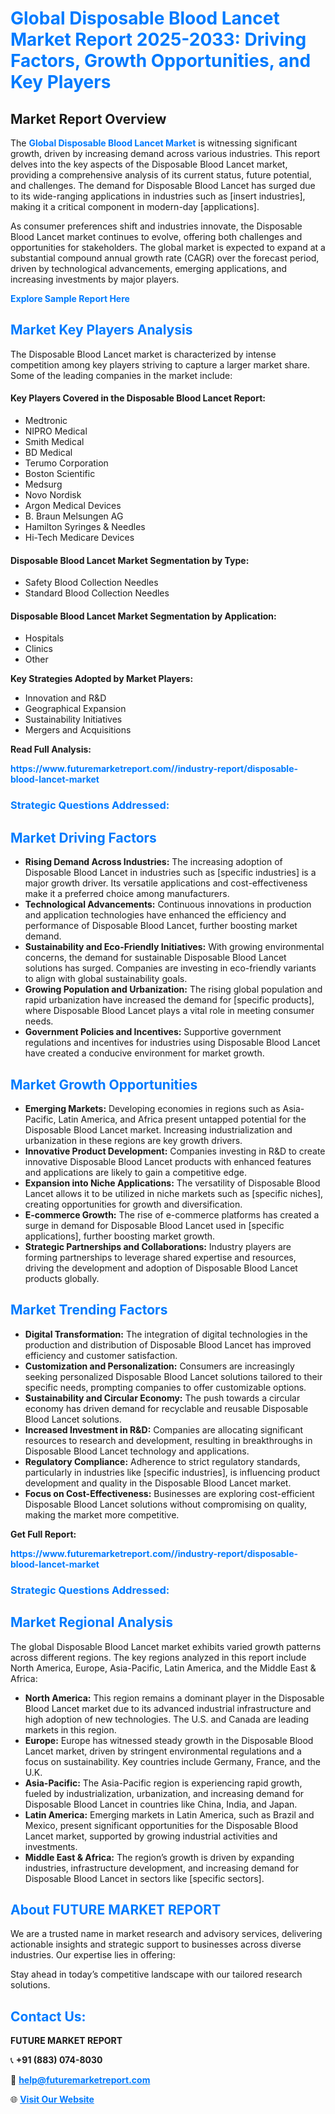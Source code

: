 <h1 style="color: #007BFF;">Global Disposable Blood Lancet Market Report 2025-2033: Driving Factors, Growth Opportunities, and Key Players</h1>

<section id="overview">
<h2>Market Report Overview</h2>
<p>The <a href="https://www.futuremarketreport.com//industry-report/disposable-blood-lancet-market" style="color: #007BFF; text-decoration: none;"><strong>Global Disposable Blood Lancet Market</strong></a> is witnessing significant growth, driven by increasing demand across various industries. This report delves into the key aspects of the Disposable Blood Lancet market, providing a comprehensive analysis of its current status, future potential, and challenges. The demand for Disposable Blood Lancet has surged due to its wide-ranging applications in industries such as [insert industries], making it a critical component in modern-day [applications].</p>
<p>As consumer preferences shift and industries innovate, the Disposable Blood Lancet market continues to evolve, offering both challenges and opportunities for stakeholders. The global market is expected to expand at a substantial compound annual growth rate (CAGR) over the forecast period, driven by technological advancements, emerging applications, and increasing investments by major players.</p>
</section>

<section id="overview">
<p><a href="https://www.futuremarketreport.com//request-sample/reportId=77586" style="color: #007BFF; text-decoration: none;"><strong>Explore Sample Report Here</strong></a></p>
</section>

<section id="key-players">
<h2 style="color: #007BFF;">Market Key Players Analysis</h2>
<p>The Disposable Blood Lancet market is characterized by intense competition among key players striving to capture a larger market share. Some of the leading companies in the market include:</p>
<h4>Key Players Covered in the Disposable Blood Lancet Report:</h4>
<ul><li>Medtronic</li><li>NIPRO Medical</li><li>Smith Medical</li><li>BD Medical</li><li>Terumo Corporation</li><li>Boston Scientific</li><li>Medsurg</li><li>Novo Nordisk</li><li>Argon Medical Devices</li><li>B. Braun Melsungen AG</li><li>Hamilton Syringes &amp; Needles</li><li>Hi-Tech Medicare Devices</li></ul>
<h4>Disposable Blood Lancet Market Segmentation by Type:</h4>
<ul><li>Safety Blood Collection Needles</li><li>Standard Blood Collection Needles</li></ul>

<h4>Disposable Blood Lancet Market Segmentation by Application:</h4>
<ul><li>Hospitals</li><li>Clinics</li><li>Other</li></ul>
<p><strong>Key Strategies Adopted by Market Players:</strong></p>
<ul>
<li>Innovation and R&D</li>
<li>Geographical Expansion</li>
<li>Sustainability Initiatives</li>
<li>Mergers and Acquisitions</li>
</ul>
</section>

<section>
<p><strong>Read Full Analysis: </strong></p><a href="https://www.futuremarketreport.com//industry-report/disposable-blood-lancet-market" style="color: #007BFF; text-decoration: none;"><strong>https://www.futuremarketreport.com//industry-report/disposable-blood-lancet-market</strong></a>
<h3 style="color: #007BFF;">Strategic Questions Addressed:</h3>
</section>

<section id="driving-factors">
<h2 style="color: #007BFF;">Market Driving Factors</h2>
<ul>
<li><strong>Rising Demand Across Industries:</strong> The increasing adoption of Disposable Blood Lancet in industries such as [specific industries] is a major growth driver. Its versatile applications and cost-effectiveness make it a preferred choice among manufacturers.</li>
<li><strong>Technological Advancements:</strong> Continuous innovations in production and application technologies have enhanced the efficiency and performance of Disposable Blood Lancet, further boosting market demand.</li>
<li><strong>Sustainability and Eco-Friendly Initiatives:</strong> With growing environmental concerns, the demand for sustainable Disposable Blood Lancet solutions has surged. Companies are investing in eco-friendly variants to align with global sustainability goals.</li>
<li><strong>Growing Population and Urbanization:</strong> The rising global population and rapid urbanization have increased the demand for [specific products], where Disposable Blood Lancet plays a vital role in meeting consumer needs.</li>
<li><strong>Government Policies and Incentives:</strong> Supportive government regulations and incentives for industries using Disposable Blood Lancet have created a conducive environment for market growth.</li>
</ul>
</section>

<section id="growth-opportunities">
<h2 style="color: #007BFF;">Market Growth Opportunities</h2>
<ul>
<li><strong>Emerging Markets:</strong> Developing economies in regions such as Asia-Pacific, Latin America, and Africa present untapped potential for the Disposable Blood Lancet market. Increasing industrialization and urbanization in these regions are key growth drivers.</li>
<li><strong>Innovative Product Development:</strong> Companies investing in R&D to create innovative Disposable Blood Lancet products with enhanced features and applications are likely to gain a competitive edge.</li>
<li><strong>Expansion into Niche Applications:</strong> The versatility of Disposable Blood Lancet allows it to be utilized in niche markets such as [specific niches], creating opportunities for growth and diversification.</li>
<li><strong>E-commerce Growth:</strong> The rise of e-commerce platforms has created a surge in demand for Disposable Blood Lancet used in [specific applications], further boosting market growth.</li>
<li><strong>Strategic Partnerships and Collaborations:</strong> Industry players are forming partnerships to leverage shared expertise and resources, driving the development and adoption of Disposable Blood Lancet products globally.</li>
</ul>
</section>

<section id="trending-factors">
<h2 style="color: #007BFF;">Market Trending Factors</h2>
<ul>
<li><strong>Digital Transformation:</strong> The integration of digital technologies in the production and distribution of Disposable Blood Lancet has improved efficiency and customer satisfaction.</li>
<li><strong>Customization and Personalization:</strong> Consumers are increasingly seeking personalized Disposable Blood Lancet solutions tailored to their specific needs, prompting companies to offer customizable options.</li>
<li><strong>Sustainability and Circular Economy:</strong> The push towards a circular economy has driven demand for recyclable and reusable Disposable Blood Lancet solutions.</li>
<li><strong>Increased Investment in R&D:</strong> Companies are allocating significant resources to research and development, resulting in breakthroughs in Disposable Blood Lancet technology and applications.</li>
<li><strong>Regulatory Compliance:</strong> Adherence to strict regulatory standards, particularly in industries like [specific industries], is influencing product development and quality in the Disposable Blood Lancet market.</li>
<li><strong>Focus on Cost-Effectiveness:</strong> Businesses are exploring cost-efficient Disposable Blood Lancet solutions without compromising on quality, making the market more competitive.</li>
</ul>
</section>

<section>
<p><strong>Get Full Report: </strong></p><a href="https://www.futuremarketreport.com//industry-report/disposable-blood-lancet-market" style="color: #007BFF; text-decoration: none;"><strong>https://www.futuremarketreport.com//industry-report/disposable-blood-lancet-market</strong></a>
<h3 style="color: #007BFF;">Strategic Questions Addressed:</h3>
</section>


<section id="regional-analysis">
<h2 style="color: #007BFF;">Market Regional Analysis</h2>
<p>The global Disposable Blood Lancet market exhibits varied growth patterns across different regions. The key regions analyzed in this report include North America, Europe, Asia-Pacific, Latin America, and the Middle East & Africa:</p>
<ul>
<li><strong>North America:</strong> This region remains a dominant player in the Disposable Blood Lancet market due to its advanced industrial infrastructure and high adoption of new technologies. The U.S. and Canada are leading markets in this region.</li>
<li><strong>Europe:</strong> Europe has witnessed steady growth in the Disposable Blood Lancet market, driven by stringent environmental regulations and a focus on sustainability. Key countries include Germany, France, and the U.K.</li>
<li><strong>Asia-Pacific:</strong> The Asia-Pacific region is experiencing rapid growth, fueled by industrialization, urbanization, and increasing demand for Disposable Blood Lancet in countries like China, India, and Japan.</li>
<li><strong>Latin America:</strong> Emerging markets in Latin America, such as Brazil and Mexico, present significant opportunities for the Disposable Blood Lancet market, supported by growing industrial activities and investments.</li>
<li><strong>Middle East & Africa:</strong> The region’s growth is driven by expanding industries, infrastructure development, and increasing demand for Disposable Blood Lancet in sectors like [specific sectors].</li>
</ul>
</section>

<footer>
<h2 style="color: #007BFF;">About FUTURE MARKET REPORT</h2>
<p>We are a trusted name in market research and advisory services, delivering actionable insights and strategic support to businesses across diverse industries. Our expertise lies in offering:</p>

<p>Stay ahead in today’s competitive landscape with our tailored research solutions.</p>

<h2 style="color: #007BFF;">Contact Us:</h2>
<p><strong>FUTURE MARKET REPORT</strong></p>
<p>📞 <strong>+91 (883) 074-8030</strong></p>
<p>📧 <strong><a href="mailto:help@futuremarketreport.com" style="color: #007BFF;">help@futuremarketreport.com</a></strong></p>
<p>🌐 <strong><a href="https://www.futuremarketreport.com/" style="color: #007BFF;">Visit Our Website</a></strong></p>
</footer>